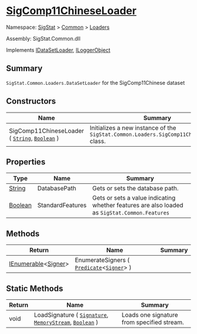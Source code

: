 # [SigComp11ChineseLoader](./SigComp11ChineseLoader.md)

Namespace: [SigStat]() > [Common](./../README.md) > [Loaders](./README.md)

Assembly: SigStat.Common.dll

Implements [IDataSetLoader](./IDataSetLoader.md), [ILoggerObject](./../ILoggerObject.md)

## Summary
`SigStat.Common.Loaders.DataSetLoader` for the SigComp11Chinese dataset

## Constructors

| Name | Summary | 
| --- | --- | 
| SigComp11ChineseLoader ( [`String`](https://docs.microsoft.com/en-us/dotnet/api/System.String), [`Boolean`](https://docs.microsoft.com/en-us/dotnet/api/System.Boolean) ) | Initializes a new instance of the `SigStat.Common.Loaders.SigComp11ChineseLoader` class. | 


## Properties

| Type | Name | Summary | 
| --- | --- | --- | 
| [String](https://docs.microsoft.com/en-us/dotnet/api/System.String) | DatabasePath | Gets or sets the database path. | 
| [Boolean](https://docs.microsoft.com/en-us/dotnet/api/System.Boolean) | StandardFeatures | Gets or sets a value indicating whether features are also loaded as `SigStat.Common.Features` | 


## Methods

| Return | Name | Summary | 
| --- | --- | --- | 
| [IEnumerable](https://docs.microsoft.com/en-us/dotnet/api/System.Collections.Generic.IEnumerable-1)\<[Signer](./../Signer.md)> | EnumerateSigners ( [`Predicate`](https://docs.microsoft.com/en-us/dotnet/api/System.Predicate-1)\<[`Signer`](./../Signer.md)> ) |  | 


## Static Methods

| Return | Name | Summary | 
| --- | --- | --- | 
| void | LoadSignature ( [`Signature`](./../Signature.md), [`MemoryStream`](https://docs.microsoft.com/en-us/dotnet/api/System.IO.MemoryStream), [`Boolean`](https://docs.microsoft.com/en-us/dotnet/api/System.Boolean) ) | Loads one signature from specified stream. | 


